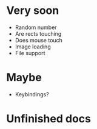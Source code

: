 # Very soon
- Random number
- Are rects touching
- Does mouse touch
- Image loading
- File support

# Maybe
- Keybindings?

# Unfinished docs